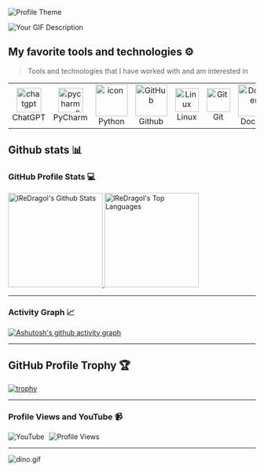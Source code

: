 ![Profile Theme](https://raw.githubusercontent.com/yourusername/yourrepo/main/background.svg)

![Your GIF Description](https://github.com/lReDragol/lReDragol/blob/main/terminal.gif?raw=true)

## My favorite tools and technologies ⚙️

> Tools and technologies that I have worked with and am interested in

<table>
  <tr>
    <td align="center" width="96">
        <img width="50" height="50" src="https://img.icons8.com/color/50/chatgpt.png" alt="chatgpt"/>
      <br>ChatGPT
    </td>
    <td align="center" width="96">
        <img width="50" height="50" src="https://img.icons8.com/color/50/pycharm--v2.png" alt="pycharm--v2"/>
      <br>PyCharm
    </td>
    <td align="center" width="96">
      <a href="#macropower-tech">
        <img src="https://techstack-generator.vercel.app/python-icon.svg" alt="icon" width="65" height="65" />
      </a>
      <br>Python
    </td>
    <td align="center" width="96">
        <img src="https://techstack-generator.vercel.app/github-icon.svg" width="65" height="65" alt="GitHub" />
      <br>Github
    </td>
    <td align="center" width="96">
        <img src="https://skillicons.dev/icons?i=linux" width="48" height="48" alt="Linux" />
      <br>Linux
    </td>
    <td align="center" width="96">
        <img src="https://skillicons.dev/icons?i=git" width="48" height="48" alt="Git" />
      <br>Git
    </td>
    <td align="center" width="96">
        <img src="https://techstack-generator.vercel.app/docker-icon.svg" width="65" height="65" alt="Docker" />
      <br>Docker
    </td>
    <td align="center" width="96">
        <img src="https://techstack-generator.vercel.app/csharp-icon.svg" alt="icon" width="65" height="65" />
      <br>C#
    </td>
    <td align="center" width="96">
        <img src="https://techstack-generator.vercel.app/js-icon.svg" alt="icon" width="65" height="65" />
      <br>Javascript
    </td>
  </tr>
</table>





## Github stats 📊

### GitHub Profile Stats 💻
<a href="https://github.com/anuraghazra/github-readme-stats">
  <img alt="lReDragol's Github Stats" src="https://github-readme-stats.vercel.app/api/?username=lReDragol&show_icons=true&count_private=true&theme=default&hide_border=true&bg_color=fff&title_color=00E676&icon_color=00E676" height="192px"/>
</a>
<a href="https://github.com/anuraghazra/github-readme-stats">
  <img alt="lReDragol's Top Languages" src="https://github-readme-stats.vercel.app/api/top-langs/?username=lReDragol&langs_count=8&layout=compact&theme=default&hide_border=true&bg_color=fff&title_color=000&icon_color=000&hide=Jupyter%20Notebook" height="192px"/>
</a>

---

### Activity Graph 📈
[![Ashutosh's github activity graph](https://github-readme-activity-graph.vercel.app/graph?username=lReDragol&bg_color=ffffff&color=000000&line=04e61b&point=403d3d&area=true&hide_border=true)](https://github.com/ashutosh00710/github-readme-activity-graph)

---

## GitHub Profile Trophy 🏆

[![trophy](https://github-profile-trophy.vercel.app/?username=lReDragol&row=1&margin-w=40)](https://github.com/ryo-ma/github-profile-trophy)

---

### Profile Views and YouTube 📹
<div style="display: flex; align-items: center;">
  <a href="https://www.youtube.com/@drago5210" style="margin-right: 10px; text-decoration: none; outline: none;">
    <img src="https://img.shields.io/badge/YouTube-FF0000?style=for-the-badge&logo=youtube&logoColor=white" alt="YouTube">
  </a>
  <img src="https://komarev.com/ghpvc/?username=lReDragol&label=PROFILE+VIEWS&style=for-the-badge&color=brightgreen" alt="Profile Views">
</div>

---

<img data-target="animated-image.replacedImage" alt="dino.gif" class="AnimatedImagePlayer-animatedImage" src="https://github.com/saadeghi/saadeghi/raw/master/dino.gif" style="display: block; opacity: 1;">
